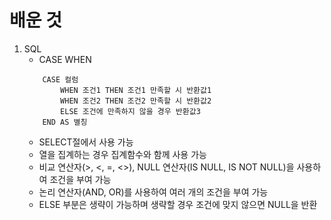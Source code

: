 # 배운 것
1. SQL
    - CASE WHEN 
    ```
        CASE 컬럼 
            WHEN 조건1 THEN 조건1 만족할 시 반환값1
            WHEN 조건2 THEN 조건2 만족할 시 반환값2
            ELSE 조건에 만족하지 않을 경우 반환값3
        END AS 별칭
    ```
    - SELECT절에서 사용 가능
    - 열을 집계하는 경우 집계함수와 함께 사용 가능
    - 비교 연산자(>, <, =, <>), NULL 연산자(IS NULL, IS NOT NULL)을 사용하여 조건을 부여 가능
    - 논리 연산자(AND, OR)를 사용하여 여러 개의 조건을 부여 가능
    - ELSE 부분은 생략이 가능하며 생략할 경우 조건에 맞지 않으면 NULL을 반환